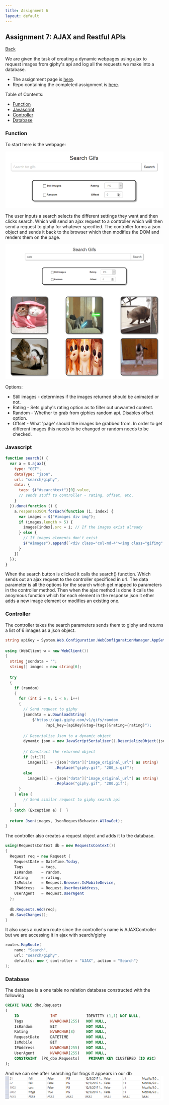 ```yaml
---
title: Assignment 6
layout: default
---
```


## Assignment 7: AJAX and Restful APIs

[Back](../../)

We are given the task of creating a dynamic webpages using ajax to request images from giphy's api and log all the requests we make into a database. 
- The assignment page is [here](http://www.wou.edu/~morses/classes/cs46x/assignments/HW6.html).
- Repo containing the completed assignment is [here](https://bitbucket.org/blakebauer/cs460/).

Table of Contents:
+ [Function](#function)
+ [Javascript](#javascript)
+ [Controller](#controller)
+ [Database](#database)

### Function

To start here is the webpage:

![Webpage](webpage.png) 

The user inputs a search selects the different settings they want and then clicks search. Which will send an ajax request to a controller which will then send a request to giphy for whatever specified. The controller forms a json object and sends it back to the browser which then modifies the DOM and renders them on the page.

![Searched](searched.png)

Options:
+ Still images - determines if the images returned should be animated or not.
+ Rating - Sets giphy's rating option as to filter out unwanted content.
+ Random - Whether to grab from giphies random api. Disables offset option.
+ Offset - What 'page' should the images be grabbed from. In order to get different images this needs to be changed or random needs to be checked.

### Javascript

```js
function search() {
  var a = $.ajax({
    type: "GET",
    dataType: "json",
    url: "search/giphy",
    data: {
      tags: $("#searchtext")[0].value,
      // sends stuff to controller - rating, offset, etc.
    }
  }).done(function () {
    a.responseJSON.forEach(function (i, index) {
      var images = $("#images div img");
      if (images.length > 5) {
        images[index].src = i; // If the images exist already
      } else {
        // If images elements don't exist
        $("#images").append(`<div class="col-md-4"><img class="gifimg" src=` + i + `></ div>`);
      }
    })
  });
}
```

When the search button is clicked it calls the search() function. Which sends out an ajax request to the controller specificed in url. The data parameter is all the options for the search which get mapped to parameters in the controller method. Then when the ajax method is done it calls the anoymous function which for each element in the response json it ether adds a new image element or modifies an existing one.

### Controller
The controller takes the search parameters sends them to giphy and returns a list of 6 images as a json object.

```cs
string apiKey = System.Web.Configuration.WebConfigurationManager.AppSettings["GiphyApiKey"];

using (WebClient w = new WebClient())
{
  string jsondata = "";
  string[] images = new string[6];

  try
  {
    if (random)
    {
      for (int i = 0; i < 6; i++)
      {
        // Send request to giphy
        jsondata = w.DownloadString(
            $"https://api.giphy.com/v1/gifs/random
                  ?api_key={apiKey}&tag={tags}&rating={rating}");
        
        // Deserialize Json to a dynamic object
        dynamic json = new JavaScriptSerializer().DeserializeObject(jsondata);
        
        // Construct the returned object
        if (still)
          images[i] = (json["data"]["image_original_url"] as string)
                      .Replace("giphy.gif", "200_s.gif");
        else
          images[i] = (json["data"]["image_original_url"] as string)
                      .Replace("giphy.gif", "200.gif");
      }
    } else {
        // Send similar request to giphy search api
    }
  } catch (Exception e) {  }
  
  return Json(images, JsonRequestBehavior.AllowGet);
}
```

The controller also creates a request object and adds it to the database.
```cs
using(RequestsContext db = new RequestsContext())
{
  Request req = new Request {
    RequestDate = DateTime.Today,
    Tags        = tags,
    IsRandom    = random,
    Rating      = rating,
    IsMobile    = Request.Browser.IsMobileDevice,
    IPAddress   = Request.UserHostAddress,
    UserAgent   = Request.UserAgent
  };

  db.Requests.Add(req);
  db.SaveChanges();
}
```

It also uses a custom route since the controller's name is AJAXController but we are accessing it in ajax with search/giphy
```cs
routes.MapRoute(
    name: "Search",
    url: "search/giphy",
    defaults: new { controller = "AJAX", action = "Search"}
);
```

### Database
The database is a one table no relation database constructed with the following
```sql
CREATE TABLE dbo.Requests 
(
	ID				INT				IDENTITY (1,1) NOT NULL,
	Tags			NVARCHAR(255)	NOT NULL,
	IsRandom		BIT				NOT NULL,
	Rating			NVARCHAR(8)		NOT NULL,
	RequestDate		DATETIME		NOT NULL,
	IsMobile		BIT				NOT NULL,
	IPAddress		NVARCHAR(255)	NOT NULL,
	UserAgent		NVARCHAR(255)	NOT NULL,
	CONSTRAINT  [PK_dbo.Requests]    PRIMARY KEY CLUSTERED (ID ASC)
);
```

And we can see after searching for frogs it appears in our db
![Frog log](frogs.png)